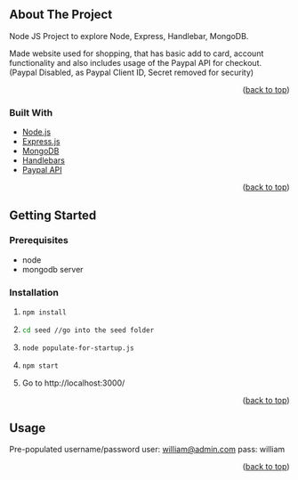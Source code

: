 <!-- ABOUT THE PROJECT -->
## About The Project
Node JS Project to explore Node, Express, Handlebar, MongoDB. 

Made website used for shopping, that has basic add to card, account functionality and also includes usage of the Paypal API for checkout. (Paypal Disabled, as Paypal Client ID, Secret removed for security)
<p align="right">(<a href="#top">back to top</a>)</p>

### Built With
* [Node.js](https://nodejs.org/en/)
* [Express.js](https://expressjs.com/)
* [MongoDB](https://www.mongodb.com/)
* [Handlebars](https://handlebarsjs.com/)
* [Paypal API](https://developer.paypal.com/docs/api/overview/)
<p align="right">(<a href="#top">back to top</a>)</p>

<!-- GETTING STARTED -->
## Getting Started

### Prerequisites

* node
* mongodb server

### Installation
1. ```sh
   npm install
   ```
2. ```sh
   cd seed //go into the seed folder
   ```
3. ```sh
   node populate-for-startup.js
   ```
4. ```sh
   npm start
   ```
5. Go to http://localhost:3000/
<p align="right">(<a href="#top">back to top</a>)</p>

## Usage

Pre-populated username/password
user: william@admin.com
pass: william
<p align="right">(<a href="#top">back to top</a>)</p>





